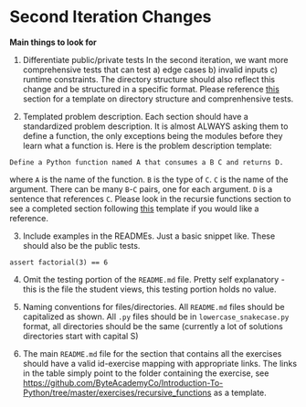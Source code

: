 # Second Iteration Changes

**Main things to look for**

1) Differentiate public/private tests
In the second iteration, we want more comprehensive tests that can test a) edge cases b) invalid inputs c) runtime constraints. The directory structure should also reflect this change and be structured in a specific format. Please reference [this](https://github.com/ByteAcademyCo/Introduction-To-Python/tree/master/exercises/recursive_functions/2_fibonacci/solution) section for a template on directory structure and comprenhensive tests.

2) Templated problem description. 
Each section should have a standardized problem description. It is almost ALWAYS asking them to define a function, the only exceptions being the modules before they learn what a function is. Here is the problem description template:
```
Define a Python function named A that consumes a B C and returns D.
```
where `A` is the name of the function. `B` is the type of `C`. `C` is the name of the argument. There can be many `B`-`C` pairs, one for each argument. `D` is a sentence that references `C`.
Please look in the recursie functions section to see a completed section following [this](https://github.com/ByteAcademyCo/Introduction-To-Python/tree/master/exercises/recursive_functions) template if you would like a reference.

3) Include examples in the READMEs. Just a basic snippet like. These should also be the public tests.
```
assert factorial(3) == 6
```

4) Omit the testing portion of the `README.md` file. Pretty self explanatory - this is the file the student views, this testing portion holds no value.

5) Naming conventions for files/directories. All `README.md` files should be capitalized as shown. All `.py` files should be in `lowercase_snakecase.py` format, all directories should be the same (currently a lot of solutions directories start with capital S)

6) The main `README.md` file for the section that contains all the exercises should have a valid id-exercise mapping with appropriate links. The links in the table simply point to the folder containing the exercise, see https://github.com/ByteAcademyCo/Introduction-To-Python/tree/master/exercises/recursive_functions as a template.
